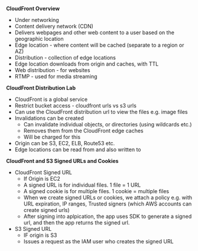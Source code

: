 **CloudFront Overview**

- Under networking
- Content delivery network (CDN)
- Delivers webpages and other web content to a user based on the geographic location
- Edge location - where content will be cached (separate to a region or AZ)
- Distribution - collection of edge locations
- Edge location downloads from origin and caches, with TTL
- Web distribution - for websites
- RTMP - used for media streaming

**CloudFront Distribution Lab**

- CloudFront is a global service
- Restrict bucket access - cloudfront urls vs s3 urls
- Can use the CloudFront distribution url to view the files e.g. image files
- Invalidations can be created
    - Can invalidate individual objects, or directories (using wildcards etc.)
    - Removes them from the CloudFront edge caches
    - Will be charged for this
- Origin can be S3, EC2, ELB, Route53 etc.
- Edge locations can be read from and also written to

**CloudFront and S3 Signed URLs and Cookies**

- CloudFront Signed URL
    - If Origin is EC2
    - A signed URL is for individual files. 1 file = 1 URL
    - A signed cookie is for multiple files. 1 cookie = multiple files
    - When we create signed URLs or cookies, we attach a policy e.g. with URL expiration, IP ranges, Trusted signers (which AWS accounts can create signed urls)
    - After signing into aplpication, the app uses SDK to generate a signed url, and then the app returns the signed url.
- S3 Signed URL
    - IF origin is S3
    - Issues a request as the IAM user who creates the signed URL
